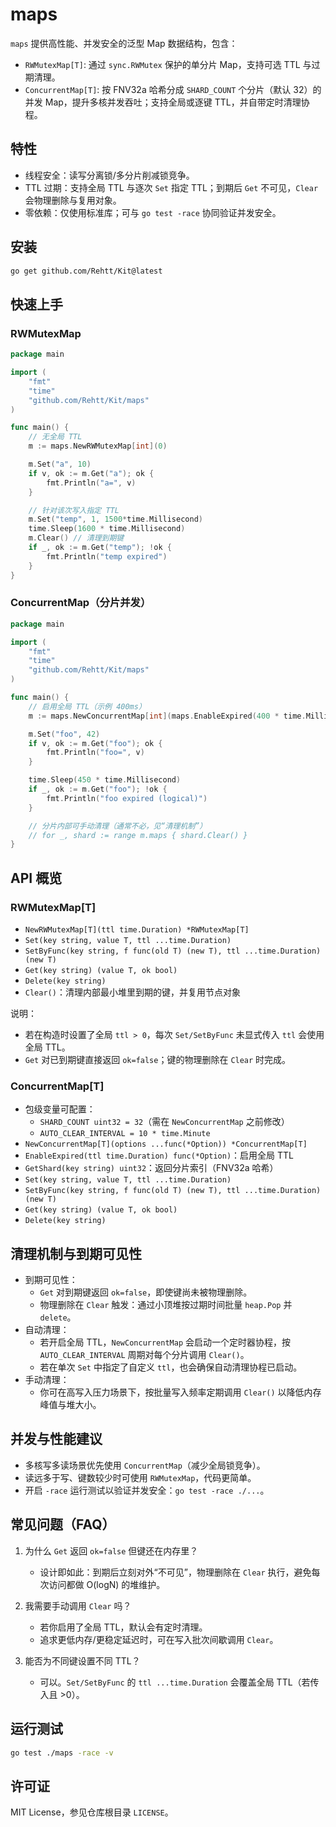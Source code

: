 # maps

`maps` 提供高性能、并发安全的泛型 Map 数据结构，包含：

- `RWMutexMap[T]`: 通过 `sync.RWMutex` 保护的单分片 Map，支持可选 TTL 与过期清理。
- `ConcurrentMap[T]`: 按 FNV32a 哈希分成 `SHARD_COUNT` 个分片（默认 32）的并发 Map，提升多核并发吞吐；支持全局或逐键 TTL，并自带定时清理协程。

## 特性

- 线程安全：读写分离锁/多分片削减锁竞争。
- TTL 过期：支持全局 TTL 与逐次 `Set` 指定 TTL；到期后 `Get` 不可见，`Clear` 会物理删除与复用对象。
- 零依赖：仅使用标准库；可与 `go test -race` 协同验证并发安全。

## 安装

```bash
go get github.com/Rehtt/Kit@latest
```

## 快速上手

### RWMutexMap

```go
package main

import (
    "fmt"
    "time"
    "github.com/Rehtt/Kit/maps"
)

func main() {
    // 无全局 TTL
    m := maps.NewRWMutexMap[int](0)

    m.Set("a", 10)
    if v, ok := m.Get("a"); ok {
        fmt.Println("a=", v)
    }

    // 针对该次写入指定 TTL
    m.Set("temp", 1, 1500*time.Millisecond)
    time.Sleep(1600 * time.Millisecond)
    m.Clear() // 清理到期键
    if _, ok := m.Get("temp"); !ok {
        fmt.Println("temp expired")
    }
}
```

### ConcurrentMap（分片并发）

```go
package main

import (
    "fmt"
    "time"
    "github.com/Rehtt/Kit/maps"
)

func main() {
    // 启用全局 TTL（示例 400ms）
    m := maps.NewConcurrentMap[int](maps.EnableExpired(400 * time.Millisecond))

    m.Set("foo", 42)
    if v, ok := m.Get("foo"); ok {
        fmt.Println("foo=", v)
    }

    time.Sleep(450 * time.Millisecond)
    if _, ok := m.Get("foo"); !ok {
        fmt.Println("foo expired (logical)")
    }

    // 分片内部可手动清理（通常不必，见“清理机制”）
    // for _, shard := range m.maps { shard.Clear() }
}
```

## API 概览

### RWMutexMap[T]

- `NewRWMutexMap[T](ttl time.Duration) *RWMutexMap[T]`
- `Set(key string, value T, ttl ...time.Duration)`
- `SetByFunc(key string, f func(old T) (new T), ttl ...time.Duration) (new T)`
- `Get(key string) (value T, ok bool)`
- `Delete(key string)`
- `Clear()`：清理内部最小堆里到期的键，并复用节点对象

说明：
- 若在构造时设置了全局 `ttl > 0`，每次 `Set/SetByFunc` 未显式传入 `ttl` 会使用全局 TTL。
- `Get` 对已到期键直接返回 `ok=false`；键的物理删除在 `Clear` 时完成。

### ConcurrentMap[T]

- 包级变量可配置：
  - `SHARD_COUNT uint32 = 32`（需在 `NewConcurrentMap` 之前修改）
  - `AUTO_CLEAR_INTERVAL = 10 * time.Minute`
- `NewConcurrentMap[T](options ...func(*Option)) *ConcurrentMap[T]`
- `EnableExpired(ttl time.Duration) func(*Option)`：启用全局 TTL
- `GetShard(key string) uint32`：返回分片索引（FNV32a 哈希）
- `Set(key string, value T, ttl ...time.Duration)`
- `SetByFunc(key string, f func(old T) (new T), ttl ...time.Duration) (new T)`
- `Get(key string) (value T, ok bool)`
- `Delete(key string)`

## 清理机制与到期可见性

- 到期可见性：
  - `Get` 对到期键返回 `ok=false`，即使键尚未被物理删除。
  - 物理删除在 `Clear` 触发：通过小顶堆按过期时间批量 `heap.Pop` 并 `delete`。
- 自动清理：
  - 若开启全局 TTL，`NewConcurrentMap` 会启动一个定时器协程，按 `AUTO_CLEAR_INTERVAL` 周期对每个分片调用 `Clear()`。
  - 若在单次 `Set` 中指定了自定义 `ttl`，也会确保自动清理协程已启动。
- 手动清理：
  - 你可在高写入压力场景下，按批量写入频率定期调用 `Clear()` 以降低内存峰值与堆大小。

## 并发与性能建议

- 多核写多读场景优先使用 `ConcurrentMap`（减少全局锁竞争）。
- 读远多于写、键数较少时可使用 `RWMutexMap`，代码更简单。
- 开启 `-race` 运行测试以验证并发安全：`go test -race ./...`。

## 常见问题（FAQ）

1. 为什么 `Get` 返回 `ok=false` 但键还在内存里？
   - 设计即如此：到期后立刻对外“不可见”，物理删除在 `Clear` 执行，避免每次访问都做 O(logN) 的堆维护。

2. 我需要手动调用 `Clear` 吗？
   - 若你启用了全局 TTL，默认会有定时清理。
   - 追求更低内存/更稳定延迟时，可在写入批次间歇调用 `Clear`。

3. 能否为不同键设置不同 TTL？
   - 可以。`Set/SetByFunc` 的 `ttl ...time.Duration` 会覆盖全局 TTL（若传入且 >0）。

## 运行测试

```bash
go test ./maps -race -v
```

## 许可证

MIT License，参见仓库根目录 `LICENSE`。


